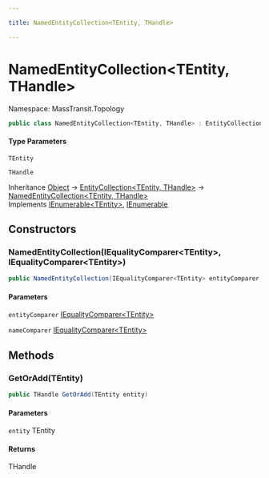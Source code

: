 ```yaml
---

title: NamedEntityCollection<TEntity, THandle>

---
```


# NamedEntityCollection\<TEntity, THandle\>

Namespace: MassTransit.Topology

```csharp
public class NamedEntityCollection<TEntity, THandle> : EntityCollection<TEntity, THandle>, IEnumerable<TEntity>, IEnumerable
```

#### Type Parameters

`TEntity`<br/>

`THandle`<br/>

Inheritance [Object](https://learn.microsoft.com/en-us/dotnet/api/system.object) → [EntityCollection\<TEntity, THandle\>](../masstransit-topology/entitycollection-2) → [NamedEntityCollection\<TEntity, THandle\>](../masstransit-topology/namedentitycollection-2)<br/>
Implements [IEnumerable\<TEntity\>](https://learn.microsoft.com/en-us/dotnet/api/system.collections.generic.ienumerable-1), [IEnumerable](https://learn.microsoft.com/en-us/dotnet/api/system.collections.ienumerable)

## Constructors

### **NamedEntityCollection(IEqualityComparer\<TEntity\>, IEqualityComparer\<TEntity\>)**

```csharp
public NamedEntityCollection(IEqualityComparer<TEntity> entityComparer, IEqualityComparer<TEntity> nameComparer)
```

#### Parameters

`entityComparer` [IEqualityComparer\<TEntity\>](https://learn.microsoft.com/en-us/dotnet/api/system.collections.generic.iequalitycomparer-1)<br/>

`nameComparer` [IEqualityComparer\<TEntity\>](https://learn.microsoft.com/en-us/dotnet/api/system.collections.generic.iequalitycomparer-1)<br/>

## Methods

### **GetOrAdd(TEntity)**

```csharp
public THandle GetOrAdd(TEntity entity)
```

#### Parameters

`entity` TEntity<br/>

#### Returns

THandle<br/>

